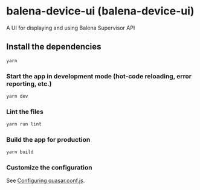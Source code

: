 # balena-device-ui (balena-device-ui)

A UI for displaying and using Balena Supervisor API

## Install the dependencies

```bash
yarn
```

### Start the app in development mode (hot-code reloading, error reporting, etc.)

```bash
yarn dev
```

### Lint the files

```bash
yarn run lint
```

### Build the app for production

```bash
yarn build
```

### Customize the configuration

See [Configuring quasar.conf.js](https://quasar.dev/quasar-cli/quasar-conf-js).
